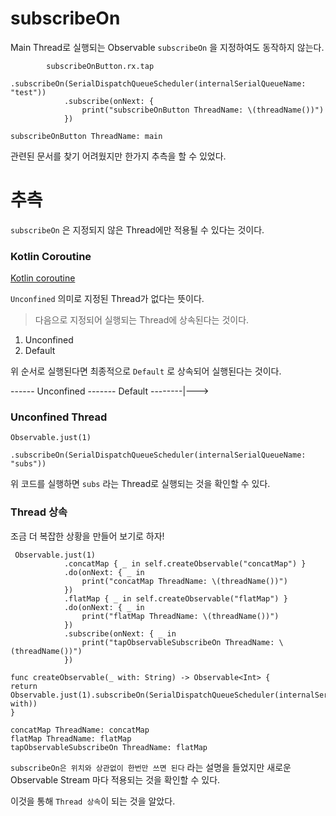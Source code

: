 # subscribeOn

Main Thread로 실행되는 Observable `subscribeOn` 을 지정하여도 동작하지 않는다.
```
        subscribeOnButton.rx.tap
            .subscribeOn(SerialDispatchQueueScheduler(internalSerialQueueName: "test"))
            .subscribe(onNext: {
                print("subscribeOnButton ThreadName: \(threadName())")
            })
```

```
subscribeOnButton ThreadName: main
```

관련된 문서를 찾기 어려웠지만 한가지 추측을 할 수 있었다.

# 추측
`subscribeOn` 은 지정되지 않은 Thread에만 적용될 수 있다는 것이다.

### Kotlin Coroutine
[Kotlin coroutine](https://github.com/Kotlin/kotlinx.coroutines/blob/master/docs/coroutine-context-and-dispatchers.md#coroutine-context-and-dispatchers)

`Unconfined` 의미로 지정된 Thread가 없다는 뜻이다.
> 다음으로 지정되어 실행되는 Thread에 상속된다는 것이다.

1. Unconfined
2. Default

위 순서로 실행된다면 최종적으로 `Default` 로 상속되어 실행된다는 것이다.

------ Unconfined ------- Default --------|--->

### Unconfined Thread
```
Observable.just(1)
            .subscribeOn(SerialDispatchQueueScheduler(internalSerialQueueName: "subs"))
```
위 코드를 실행하면 `subs` 라는 Thread로 실행되는 것을 확인할 수 있다. 


### Thread 상속
조금 더 복잡한 상황을 만들어 보기로 하자!
```
 Observable.just(1)
            .concatMap { _ in self.createObservable("concatMap") }
            .do(onNext: { _ in
                print("concatMap ThreadName: \(threadName())")
            })
            .flatMap { _ in self.createObservable("flatMap") }
            .do(onNext: { _ in
                print("flatMap ThreadName: \(threadName())")
            })
            .subscribe(onNext: { _ in
                print("tapObservableSubscribeOn ThreadName: \(threadName())")
            })
    
func createObservable(_ with: String) -> Observable<Int> {
return Observable.just(1).subscribeOn(SerialDispatchQueueScheduler(internalSerialQueueName: with))
}
```

```
concatMap ThreadName: concatMap
flatMap ThreadName: flatMap
tapObservableSubscribeOn ThreadName: flatMap
```
`subscribeOn은 위치와 상관없이 한번만 쓰면 된다` 라는 설명을 들었지만 새로운 Observable Stream 마다 적용되는 것을 확인할 수 있다. 

이것을 통해 `Thread 상속`이 되는 것을 알았다.

